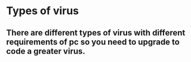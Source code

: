 # Types of virus
## There are different types of virus with different requirements of pc so you need to upgrade to code a greater virus.
